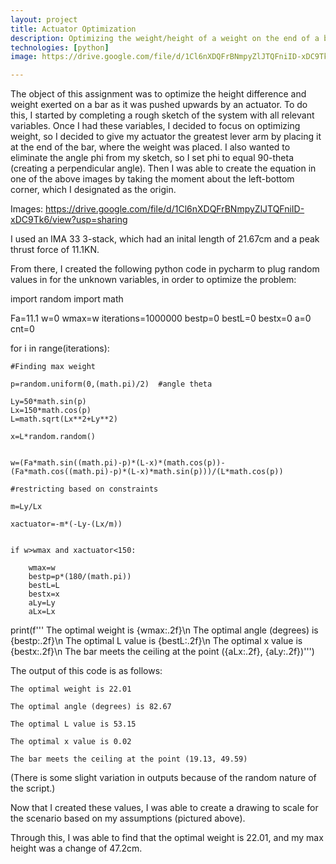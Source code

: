 ```yaml
---
layout: project
title: Actuator Optimization
description: Optimizing the weight/height of a weight on the end of a bar.
technologies: [python]
image: https://drive.google.com/file/d/1Cl6nXDQFrBNmpyZlJTQFniID-xDC9Tk6/view?usp=sharing

---
```



The object of this assignment was to optimize the height difference and weight exerted on a bar as it was pushed upwards by an actuator. To do this, I started by completing a rough sketch of the system with all relevant variables. Once I had these variables, I decided to focus on optimizing weight, so I decided to give my actuator the greatest lever arm by placing it at the end of the bar, where the weight was placed. I also wanted to eliminate the angle phi from my sketch, so I set phi to equal 90-theta (creating a perpendicular angle). Then I was able to create the equation in one of the above images by taking the moment about the left-bottom corner, which I designated as the origin.

Images: https://drive.google.com/file/d/1Cl6nXDQFrBNmpyZlJTQFniID-xDC9Tk6/view?usp=sharing

I used an IMA 33 3-stack, which had an inital length of 21.67cm and a peak thrust force of 11.1KN.

From there, I created the following python code in pycharm to plug random values in for the unknown variables, in order to optimize the problem:

import random
import math

Fa=11.1
w=0
wmax=w
iterations=1000000
bestp=0
bestL=0
bestx=0
a=0
cnt=0

for i in range(iterations):

    #Finding max weight

    p=random.uniform(0,(math.pi)/2)  #angle theta

    Ly=50*math.sin(p)
    Lx=150*math.cos(p)
    L=math.sqrt(Lx**2+Ly**2)

    x=L*random.random()


    w=(Fa*math.sin((math.pi)-p)*(L-x)*(math.cos(p))-(Fa*math.cos((math.pi)-p)*(L-x)*math.sin(p)))/(L*math.cos(p))

    #restricting based on constraints

    m=Ly/Lx

    xactuator=-m*(-Ly-(Lx/m))


    if w>wmax and xactuator<150:

        wmax=w
        bestp=p*(180/(math.pi))
        bestL=L
        bestx=x
        aLy=Ly
        aLx=Lx


print(f'''
    The optimal weight is {wmax:.2f}\n
    The optimal angle (degrees) is {bestp:.2f}\n
    The optimal L value is {bestL:.2f}\n
    The optimal x value is {bestx:.2f}\n
    The bar meets the ceiling at the point ({aLx:.2f}, {aLy:.2f})''')

The output of this code is as follows:

    The optimal weight is 22.01

    The optimal angle (degrees) is 82.67

    The optimal L value is 53.15

    The optimal x value is 0.02

    The bar meets the ceiling at the point (19.13, 49.59)

(There is some slight variation in outputs because of the random nature of the script.)

Now that I created these values, I was able to create a drawing to scale for the scenario based on my assumptions (pictured above).

Through this, I was able to find that the optimal weight is 22.01, and my max height was a change of 47.2cm.


